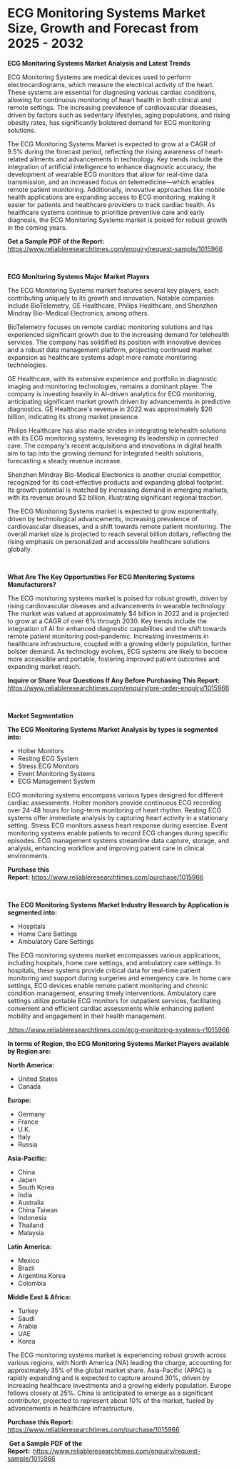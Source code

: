 <p><h1>ECG Monitoring Systems Market Size, Growth and Forecast from 2025 - 2032</h1></p><p><strong>ECG Monitoring Systems Market Analysis and Latest Trends</strong></p>
<p><p>ECG Monitoring Systems are medical devices used to perform electrocardiograms, which measure the electrical activity of the heart. These systems are essential for diagnosing various cardiac conditions, allowing for continuous monitoring of heart health in both clinical and remote settings. The increasing prevalence of cardiovascular diseases, driven by factors such as sedentary lifestyles, aging populations, and rising obesity rates, has significantly bolstered demand for ECG monitoring solutions.</p><p>The ECG Monitoring Systems Market is expected to grow at a CAGR of 9.5% during the forecast period, reflecting the rising awareness of heart-related ailments and advancements in technology. Key trends include the integration of artificial intelligence to enhance diagnostic accuracy, the development of wearable ECG monitors that allow for real-time data transmission, and an increased focus on telemedicine—which enables remote patient monitoring. Additionally, innovative approaches like mobile health applications are expanding access to ECG monitoring, making it easier for patients and healthcare providers to track cardiac health. As healthcare systems continue to prioritize preventive care and early diagnosis, the ECG Monitoring Systems market is poised for robust growth in the coming years.</p></p>
<p><strong>Get a Sample PDF of the Report:&nbsp;</strong> <a href="https://www.reliableresearchtimes.com/enquiry/request-sample/1015966?utm_campaign=3273&utm_medium=2&utm_source=Github&utm_content=ia&utm_term=19042025&utm_id=ecg-monitoring-systems">https://www.reliableresearchtimes.com/enquiry/request-sample/1015966</a></p>
<p>&nbsp;</p>
<p><strong>ECG Monitoring Systems Major Market Players</strong></p>
<p><p>The ECG Monitoring Systems market features several key players, each contributing uniquely to its growth and innovation. Notable companies include BioTelemetry, GE Healthcare, Philips Healthcare, and Shenzhen Mindray Bio-Medical Electronics, among others.</p><p>BioTelemetry focuses on remote cardiac monitoring solutions and has experienced significant growth due to the increasing demand for telehealth services. The company has solidified its position with innovative devices and a robust data management platform, projecting continued market expansion as healthcare systems adopt more remote monitoring technologies.</p><p>GE Healthcare, with its extensive experience and portfolio in diagnostic imaging and monitoring technologies, remains a dominant player. The company is investing heavily in AI-driven analytics for ECG monitoring, anticipating significant market growth driven by advancements in predictive diagnostics. GE Healthcare's revenue in 2022 was approximately $20 billion, indicating its strong market presence.</p><p>Philips Healthcare has also made strides in integrating telehealth solutions with its ECG monitoring systems, leveraging its leadership in connected care. The company's recent acquisitions and innovations in digital health aim to tap into the growing demand for integrated health solutions, forecasting a steady revenue increase.</p><p>Shenzhen Mindray Bio-Medical Electronics is another crucial competitor, recognized for its cost-effective products and expanding global footprint. Its growth potential is matched by increasing demand in emerging markets, with its revenue around $2 billion, illustrating significant regional traction.</p><p>The ECG Monitoring Systems market is expected to grow exponentially, driven by technological advancements, increasing prevalence of cardiovascular diseases, and a shift towards remote patient monitoring. The overall market size is projected to reach several billion dollars, reflecting the rising emphasis on personalized and accessible healthcare solutions globally.</p></p>
<p>&nbsp;</p>
<p><strong>What Are The Key Opportunities For ECG Monitoring Systems Manufacturers?</strong></p>
<p><p>The ECG monitoring systems market is poised for robust growth, driven by rising cardiovascular diseases and advancements in wearable technology. The market was valued at approximately $4 billion in 2022 and is projected to grow at a CAGR of over 6% through 2030. Key trends include the integration of AI for enhanced diagnostic capabilities and the shift towards remote patient monitoring post-pandemic. Increasing investments in healthcare infrastructure, coupled with a growing elderly population, further bolster demand. As technology evolves, ECG systems are likely to become more accessible and portable, fostering improved patient outcomes and expanding market reach.</p></p>
<p><strong>Inquire or Share Your Questions If Any Before Purchasing This Report:</strong> <a href="https://www.reliableresearchtimes.com/enquiry/pre-order-enquiry/1015966?utm_campaign=3273&utm_medium=2&utm_source=Github&utm_content=ia&utm_term=19042025&utm_id=ecg-monitoring-systems">https://www.reliableresearchtimes.com/enquiry/pre-order-enquiry/1015966</a></p>
<p>&nbsp;</p>
<p><strong>Market Segmentation</strong></p>
<p><strong>The ECG Monitoring Systems Market Analysis by types is segmented into:</strong></p>
<p><ul><li>Holter Monitors</li><li>Resting ECG System</li><li>Stress ECG Monitors</li><li>Event Monitoring Systems</li><li>ECG Management System</li></ul></p>
<p><p>ECG monitoring systems encompass various types designed for different cardiac assessments. Holter monitors provide continuous ECG recording over 24-48 hours for long-term monitoring of heart rhythm. Resting ECG systems offer immediate analysis by capturing heart activity in a stationary setting. Stress ECG monitors assess heart response during exercise. Event monitoring systems enable patients to record ECG changes during specific episodes. ECG management systems streamline data capture, storage, and analysis, enhancing workflow and improving patient care in clinical environments.</p></p>
<p><strong>Purchase this Report:&nbsp;</strong><a href="https://www.reliableresearchtimes.com/purchase/1015966?utm_campaign=3273&utm_medium=2&utm_source=Github&utm_content=ia&utm_term=19042025&utm_id=ecg-monitoring-systems">https://www.reliableresearchtimes.com/purchase/1015966</a></p>
<p>&nbsp;</p>
<p><strong>The ECG Monitoring Systems Market Industry Research by Application is segmented into:</strong></p>
<p><ul><li>Hospitals</li><li>Home Care Settings</li><li>Ambulatory Care Settings</li></ul></p>
<p><p>The ECG monitoring systems market encompasses various applications, including hospitals, home care settings, and ambulatory care settings. In hospitals, these systems provide critical data for real-time patient monitoring and support during surgeries and emergency care. In home care settings, ECG devices enable remote patient monitoring and chronic condition management, ensuring timely interventions. Ambulatory care settings utilize portable ECG monitors for outpatient services, facilitating convenient and efficient cardiac assessments while enhancing patient mobility and engagement in their health management.</p></p>
<p><a href="https://www.reliableresearchtimes.com/ecg-monitoring-systems-r1015966?utm_campaign=3273&utm_medium=2&utm_source=Github&utm_content=ia&utm_term=19042025&utm_id=ecg-monitoring-systems">&nbsp;https://www.reliableresearchtimes.com/ecg-monitoring-systems-r1015966</a></p>
<p><strong>In terms of Region, the ECG Monitoring Systems Market Players available by Region are:</strong></p>
<p>
    <p> <strong> North America: </strong>
        <ul>
            <li>United States</li>
            <li>Canada</li>
        </ul>
        </p> 
    <p> <strong> Europe: </strong>
        <ul>
            <li>Germany</li>
            <li>France</li>
            <li>U.K.</li>
            <li>Italy</li>
            <li>Russia</li>
        </ul>
        </p> 
    <p> <strong> Asia-Pacific: </strong>
        <ul>
            <li>China</li>
            <li>Japan</li>
            <li>South Korea</li>
            <li>India</li>
            <li>Australia</li>
            <li>China Taiwan</li>
            <li>Indonesia</li>
            <li>Thailand</li>
            <li>Malaysia</li>
        </ul>
        </p> 
    <p> <strong> Latin America: </strong>
        <ul>
            <li>Mexico</li>
            <li>Brazil</li>
            <li>Argentina Korea</li>
            <li>Colombia</li>
        </ul>
        </p> 
    <p> <strong> Middle East & Africa: </strong>
        <ul>
            <li>Turkey</li>
            <li>Saudi</li>
            <li>Arabia</li>
            <li>UAE</li>
            <li>Korea</li>
        </ul>
    </p>
    </p>
<p><p>The ECG monitoring systems market is experiencing robust growth across various regions, with North America (NA) leading the charge, accounting for approximately 35% of the global market share. Asia-Pacific (APAC) is rapidly expanding and is expected to capture around 30%, driven by increasing healthcare investments and a growing elderly population. Europe follows closely at 25%. China is anticipated to emerge as a significant contributor, projected to represent about 10% of the market, fueled by advancements in healthcare infrastructure.</p></p>
<p><strong>Purchase this Report: </strong><a href="https://www.reliableresearchtimes.com/purchase/1015966?utm_campaign=3273&utm_medium=2&utm_source=Github&utm_content=ia&utm_term=19042025&utm_id=ecg-monitoring-systems">https://www.reliableresearchtimes.com/purchase/1015966</a></p>
<p>&nbsp;<strong>Get a Sample PDF of the Report:&nbsp;&nbsp;</strong><a href="https://www.reliableresearchtimes.com/enquiry/request-sample/1015966?utm_campaign=3273&utm_medium=2&utm_source=Github&utm_content=ia&utm_term=19042025&utm_id=ecg-monitoring-systems">https://www.reliableresearchtimes.com/enquiry/request-sample/1015966</a></p>
<p><strong></strong></p>
<p><p></p><p></p><p></p></p>
